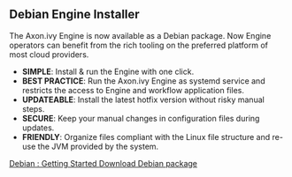 ## Debian Engine Installer

The Axon.ivy Engine is now available as a Debian package. Now Engine operators can benefit from the rich tooling on the preferred platform of most cloud providers.

 * __SIMPLE__: Install & run the Engine with one click.
 * __BEST PRACTICE__: Run the Axon.ivy Engine as systemd service and restricts the access to Engine and workflow application files.
 * __UPDATEABLE__: Install the latest hotfix version without risky manual steps.
 * __SECURE__: Keep your manual changes in configuration files during updates.
 * __FRIENDLY__: Organize files compliant with the Linux file structure and re-use the JVM provided by the system.

<div class="short-links">
	<a href="${docBaseUrl}/engine-guide/getting-started/debian.html" target="_blank" rel="noopener noreferrer">
	  <i class="fas fa-plane-departure"></i> Debian : Getting Started
	</a>
	<a href="/permalink/8.0/axonivy-engine.deb" target="_blank" rel="noopener noreferrer">
	  <i class="fas fa-download"></i> Download Debian package
	</a>
</div>
